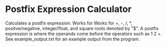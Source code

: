 # Postfix Expression Calculator
Calculates a postfix expression. Works for Works for +, -, /, *, positve/negative, integer/float, and square roots denoted by "$". A postfix expression is where the operands come before the operators such as 1 2 +. See example_output.txt for an example output from the program.
